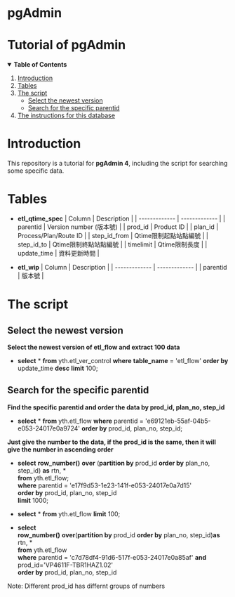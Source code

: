 # pgAdmin
# Tutorial of pgAdmin
<details open="open">
  <summary><b>Table of Contents</b></summary>
  <ol>
    <li>
      <a href="#introduction">Introduction</a>
    </li>
    <li>
      <a href="#tables">Tables</a>
    </li>
    <li>
      <a href="#the-script">The script</a> 
      <ul>
        <li><a href="#select-the-newest-version">Select the newest version</a></li>
        <li><a href="#search-for-the-specific-parentid">Search for the specific parentid</a></li>  
      </ul>
    </li>
    <li>
      <a href="#the-instructions-for-this-database">The instructions for this database</a>
    </li>
    
  </ol>
</details>

# __Introduction__
This repository is a tutorial for __pgAdmin 4__, including the script for searching some specific data.
# __Tables__
* **etl_qtime_spec**
| Column  | Description |
| ------------- | ------------- |
| parentid  | Version number (版本號)  |
| prod_id  | Product ID  |
| plan_id  | Process/Plan/Route ID |
| step_id_from | Qtime限制起點站點編號 |
| step_id_to | Qtime限制終點站點編號 |
| timelimit | Qtime限制長度 |
| update_time | 資料更新時間 |

* **etl_wip**
| Column  | Description |
| ------------- | ------------- |
| parentid  | 版本號  |

# __The script__
## __Select the newest version__
**Select the newest version of etl_flow and extract 100 data**
* **select** * **from** yth.etl_ver_control **where** **table_name** = 'etl_flow' **order by** update_time **desc** **limit** 100;
## __Search for the specific parentid__
**Find the specific parentid and order the data by prod_id, plan_no, step_id**
* **select** * **from** yth.etl_flow **where** parentid = 'e69121eb-55af-04b5-e053-24017e0a9724' **order by** prod_id, plan_no, step_id;
  
**Just give the number to the data, if the prod_id is the same, then it will give the number in ascending order**
* **select** **row_number()** **over** (**partition by** prod_id **order by** plan_no, step_id) **as** rtn, *  
**from** yth.etl_flow;  
**where** parentid = 'e17f9d53-1e23-141f-e053-24017e0a7d15'  
**order by** prod_id, plan_no, step_id  
**limit** 1000;  

* **select** * **from** yth.etl_flow **limit** 100;
* **select**  
	**row_number()** **over**(**partition by** prod_id **order by** plan_no, step_id)**as** rtn, *  
**from** yth.etl_flow  
**where** parentid = 'c7d78df4-91d6-517f-e053-24017e0a85af' **and** prod_id='VP4611F-TBR1HAZ1.02'  
**order by** prod_id, plan_no, step_id

Note: Different prod_id has differnt groups of numbers


